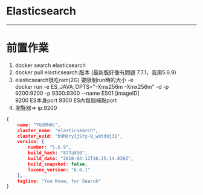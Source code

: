 # Elasticsearch

--------

# 前置作業
1. docker search elasticsearch
2. docker pull elasticsearch:版本 (最新版好像有問題 7.7.1，我用5.6.9)
3. elasticsearch很吃ram(2G) 要限制run時的大小 -e<br>docker run -e ES_JAVA_OPTS="-Xms256m -Xmx256m" -d -p 9200:9200 -p 9300:9300 --name ES01 [imageID] <br>9200 ES本身port 9300 ES內每個端點port
4. 瀏覽器=> ip:9200
```json
{
	name: "YUdMhHc",
	cluster_name: "elasticsearch",
	cluster_uuid: "b9M6ryIjSty-Q_w8tdUj3Q",
	version: {
		number: "5.6.9",
		build_hash: "877a590",
		build_date: "2018-04-12T16:25:14.838Z",
		build_snapshot: false,
		lucene_version: "6.6.1"
	},
	tagline: "You Know, for Search"
}

```
